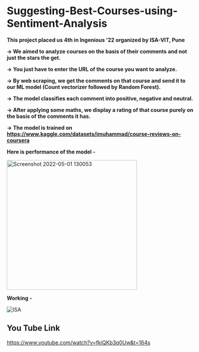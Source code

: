 # Suggesting-Best-Courses-using-Sentiment-Analysis

**This project placed us 4th in Ingenious '22 organized by ISA-VIT, Pune**

**-> We aimed to analyze courses on the basis of their comments and not just the stars the get.**

**-> You just have to enter the URL of the course you want to analyze.**

**-> By web scraping, we get the comments on that course and send it to our ML model (Count vectorizer followed by Random Forest).**

**-> The model classifies each comment into positive, negative and neutral.**

**-> After applying some maths, we display a rating of that course purely on the basis of the comments it has.**

**-> The model is trained on https://www.kaggle.com/datasets/imuhammad/course-reviews-on-coursera**

**Here is performance of the model -**

<img width="350" alt="Screenshot 2022-05-01 130053" src="https://user-images.githubusercontent.com/76464970/166136606-f5783a32-0e55-49ec-a039-1099fbc10e52.png">

**Working -**

![ISA](https://user-images.githubusercontent.com/76464970/166136619-cd8c02de-2ed2-49e2-a048-d9ad5c28f659.gif)

## You Tube Link

https://www.youtube.com/watch?v=fkiQKb3q0Uw&t=164s

